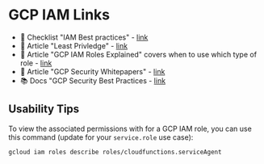 # GCP IAM Links

- 📘 Checklist "IAM Best practices" - [link](https://cloud.google.com/iam/docs/using-iam-securely)
- 📘  Article "Least Privledge" - [link](https://cloud.google.com/iam/docs/using-iam-securely#least_privilege)
- 📘 Article "GCP IAM Roles Explained" covers when to use which type of role - [link](https://medium.com/google-cloud/gcp-iam-roles-explained-af84955346e7)
- 📘 Article "GCP Security Whitepapers" - [link](https://services.google.com/fh/files/misc/security_whitepapers_march2018.pdf)
- 📚 Docs "GCP Security Best Practices - [link](https://cloud.google.com/security/best-practices)

## Usability Tips

To view the associated permissions with for a GCP IAM role, you can use this command (update for your `service.role` use case):
```
gcloud iam roles describe roles/cloudfunctions.serviceAgent
```
